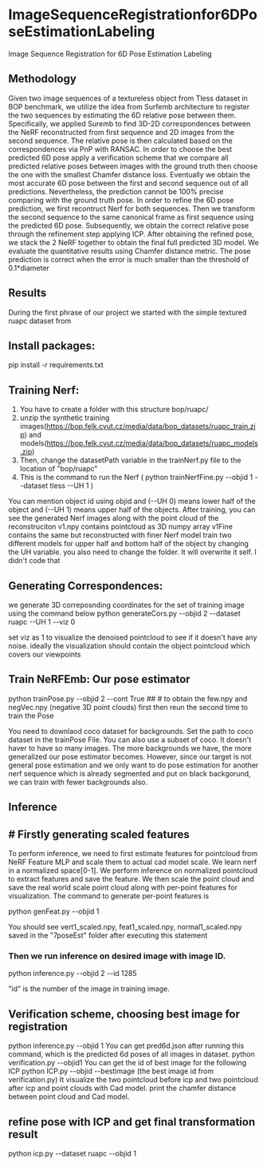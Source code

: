 # ImageSequenceRegistrationfor6DPoseEstimationLabeling
Image Sequence Registration for 6D Pose Estimation Labeling
## Methodology
Given two image sequences of a textureless object from Tless dataset in BOP benchmark, we utilize the idea from Surfemb architecture to register the two sequences by estimating the 6D relative pose between them. Specifically, we applied Suremb to find 3D-2D correspondences
between the NeRF reconstructed from first sequence and 2D images from the second sequence.
The relative pose is then calculated based on the correspondences via PnP with RANSAC.
In order to choose the best predicted 6D pose apply a verification scheme that we compare all predicted relative poses between images with the ground truth then choose the one with the smallest Chamfer distance loss. Eventually we obtain the most accurate 6D pose between the first and second sequence out of all predictions. Nevertheless, the prediction cannot be 100% precise comparing with the ground truth pose. In order to refine the 6D pose prediction, we first recontruct Nerf for both sequences. Then we transform the second sequence to the same canonical frame as first sequence using the predicted 6D pose. Subsequently, we obtain the correct relative pose through the refinement step applying ICP.
After obtaining the refined pose, we stack the 2 NeRF together to obtain the final full predicted 3D model. We evaluate the quantitative results using Chamfer distance metric. The pose prediction is correct when the error is much smaller than the threshold of 0.1*diameter
## Results
During the first phrase of our project we started with the simple textured ruapc dataset from
## Install packages:
pip install -r requirements.txt
## Training Nerf:
1. You have to create a folder with this structure bop/ruapc/
2. unzip the synthetic training images(https://bop.felk.cvut.cz/media/data/bop_datasets/ruapc_train.zip) and models(https://bop.felk.cvut.cz/media/data/bop_datasets/ruapc_models.zip)
3. Then, change the datasetPath variable in the trainNerf.py file to the location of "bop/ruapc"
4. This is the command to run the Nerf 
( python trainNerfFine.py --objid 1 --dataset tless --UH 1 )

You can mention object id using objid and (--UH 0) means lower half of the object and (--UH 1) means upper half of the objects. After training, you can see the generated Nerf images along with the point cloud of the reconstruciton
v1.npy contains pointcloud as 3D numpy array
v1Fine contains the same but reconstructed with finer Nerf model
train two different models for upper half and bottom half of the object by changing the UH variable. you also need to change the folder. It will overwrite it self. I didn't code that

## Generating Correspondences:
we generate 3D correposnding coordinates for the set of training image using the command below
python generateCors.py --objid 2 --dataset ruapc --UH 1 --viz 0

set viz as 1 to visualize the denoised pointcloud to see if it doesn't have any noise. ideally the visualization should contain the object pointcloud which covers our viewpoints

## Train NeRFEmb: Our pose estimator

python trainPose.py --objid 2 --cont True ## # to obtain the few.npy and negVec.npy (negative 3D point clouds) first then reun the second time to train the Pose

You need to downlaod coco dataset for backgrounds. Set the path to coco dataset in the trainPose File. You can also use a subset of coco. It doesn't haver to have so many images.
The more backgrounds we have, the more generalized our pose estimator becomes.
However, since our target is not general pose estimation and we only want to do pose estimation for another nerf sequence which is already segmented and put on black backgorund,
we can train with fewer backgrounds also.

## Inference
## # Firstly generating scaled features
To perform inference, we need to first estimate features for pointcloud from NeRF Feature MLP and scale them to actual cad model scale. We learn nerf in a normalized space[0-1]. We perform inference on normalized pointcloud to extract features
and save the feature. We then scale the point cloud and save the real world scale point cloud along with per-point features for visualization.
The command to generate per-point features is 

python genFeat.py --objid 1

You should see vert1_scaled.npy, feat1_scaled.npy, normal1_scaled.npy saved in the "7poseEst" folder after executing this statement

### Then we run inference on desired image with image ID.

python inference.py --objid 2 --id 1285

"id" is the number of the image in training image.

## Verification scheme, choosing best image for registration 
python inference.py  --objid 1 
You can get pred6d.json after running this command, which is the predicted 6d poses of all images in dataset.
python verification.py --objid1
You can get the id of best image for the following ICP
python ICP.py --objid --bestimage (the best image id from verification.py)
It visualize the two pointcloud before icp and two pointcloud after icp and point clouds with Cad model. print the chamfer distance between point cloud and Cad model.

## refine pose with ICP and get final transformation result
python icp.py --dataset ruapc --objid 1 


